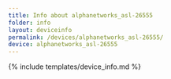```yaml
---
title: Info about alphanetworks_asl-26555
folder: info
layout: deviceinfo
permalink: /devices/alphanetworks_asl-26555/
device: alphanetworks_asl-26555
---
```

{% include templates/device_info.md %}
